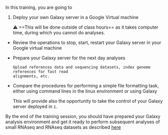 In this training, you are going to

1. Deploy your own Galaxy server in a Google Virtual machine
      
      :warning: ==This will be done outside of class hours== as it takes
      computer time, during which you cannot do analyses.
      
- Review the operations to stop, start, restart your Galaxy server in your Google
  virtual machine

- Prepare your Galaxy server for the next day analyses
      
      Upload references data and sequencing datasets, index genome references for fast read
      alignments, etc.
      
- Compare the procedures for performing a simple file formatting task, either using command
  lines in the linux environment or using Galaxy
     
     This will provide also the opportunity to take the control of your Galaxy server deployed
     in `1.`


By the end of the training session, you should have prepared your Galaxy analysis environment
and get it ready to perform subsequent analyses of small RNAseq and RNAseq datasets as
described [here](https://slecrom.github.io/AG2023/)
